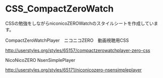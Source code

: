 CSS_CompactZeroWatch
====================

CSSの勉強をしながらniconicoZEROWatchのスタイルシートを作成しています。

CompactZeroWatchPlayer　ニコニコZERO　動画視聴用CSS

http://userstyles.org/styles/65157/compactzerowatchplayer-zero-css

NicoNicoZERO NsenSimplePlayer 

http://userstyles.org/styles/65171/niconicozero-nsensimpleplayer
  